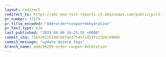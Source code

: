 ```yaml
---
layout: redirect
redirect_to: https://a8c-woo-test-reports.s3.amazonaws.com/public/pr/37179/e2e/index.html
pr_number: 37179
pr_title_encoded: "Add+order+coupon+dehydration"
pr_test_type: e2e
last_published: "2023-04-04 16:25:55 +0000"
commit_sha: 72b529115280cb97eb3754571d17f121b0c890b6
commit_message: "update @since tags"
branch_name: add/36295-order-coupon-dehdration
---
```

